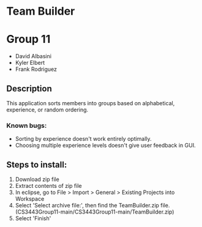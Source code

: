 # Team Builder
# Group 11
 - David Albasini
 - Kyler Elbert
 - Frank Rodriguez
 
## Description

This application sorts members into groups based on alphabetical, experience, or random ordering.

### Known bugs:

- Sorting by experience doesn't work entirely optimally.
- Choosing multiple experience levels doesn't give user feedback in GUI.

## Steps to install:

1. Download zip file
2. Extract contents of zip file
3. In eclipse, go to File > Import > General > Existing Projects into Workspace
4. Select 'Select archive file:', then find the TeamBuilder.zip file. (CS3443Group11-main/CS3443Group11-main/TeamBuilder.zip)
5. Select 'Finish'
